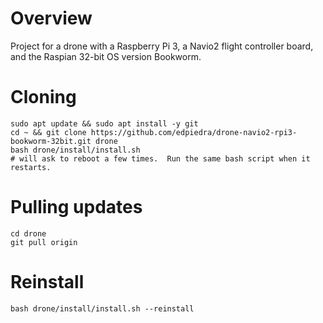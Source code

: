 # Overview
Project for a drone with a Raspberry Pi 3, a Navio2 flight controller board, and the Raspian 32-bit OS version Bookworm.

# Cloning
```
sudo apt update && sudo apt install -y git
cd ~ && git clone https://github.com/edpiedra/drone-navio2-rpi3-bookworm-32bit.git drone
bash drone/install/install.sh
# will ask to reboot a few times.  Run the same bash script when it restarts.
```

# Pulling updates
```
cd drone
git pull origin
```

# Reinstall
```
bash drone/install/install.sh --reinstall
```

